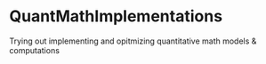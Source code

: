 # QuantMathImplementations
Trying out implementing and opitmizing quantitative math models &amp; computations
